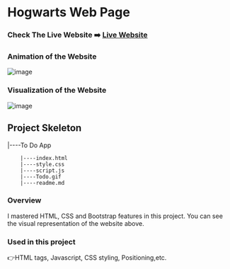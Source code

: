 # Hogwarts Web Page


### Check The Live Website ➡️ [Live Website](https://skycooper.github.io/ToDo-App/)

### Animation of the Website
![image](https://github.com/SkyCooper/ToDo-App/blob/main/Todo.gif)

### Visualization of the Website
![image](https://user-images.githubusercontent.com/106506769/192145511-5513a754-75a3-4c49-b28e-a31c25199a03.png)


## Project Skeleton 

|----To Do App

        |----index.html  
        |----style.css   
        |----script.js
        |----Todo.gif
        |----readme.md            


### Overview
I mastered HTML, CSS and Bootstrap features in this project. You can see the visual representation of the website above.

### Used in this project
👉HTML tags, Javascript, CSS styling, Positioning,etc.
